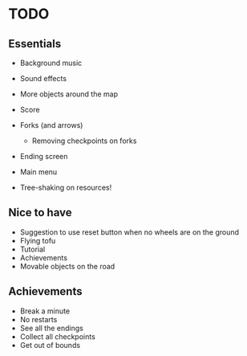 # TODO

## Essentials

* Background music
* Sound effects
* More objects around the map
* Score
* Forks (and arrows)
    * Removing checkpoints on forks
* Ending screen
* Main menu

* Tree-shaking on resources!

## Nice to have

* Suggestion to use reset button when no wheels are on the ground
* Flying tofu
* Tutorial
* Achievements
* Movable objects on the road


## Achievements

* Break a minute
* No restarts
* See all the endings
* Collect all checkpoints
* Get out of bounds
